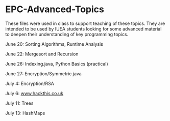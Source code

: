 # EPC-Advanced-Topics

These files were used in class to support teaching of these topics.  They are intended to be used by IUEA students looking for some advanced material to deepen their understanding of key programming topics.

June 20: Sorting Algorithms, Runtime Analysis

June 22: Mergesort and Recursion

June 26: Indexing.java, Python Basics (practical)

June 27: Encryption/Symmetric.java

July 4: Encryption/RSA

July 6: www.hackthis.co.uk

July 11: Trees

July 13: HashMaps
